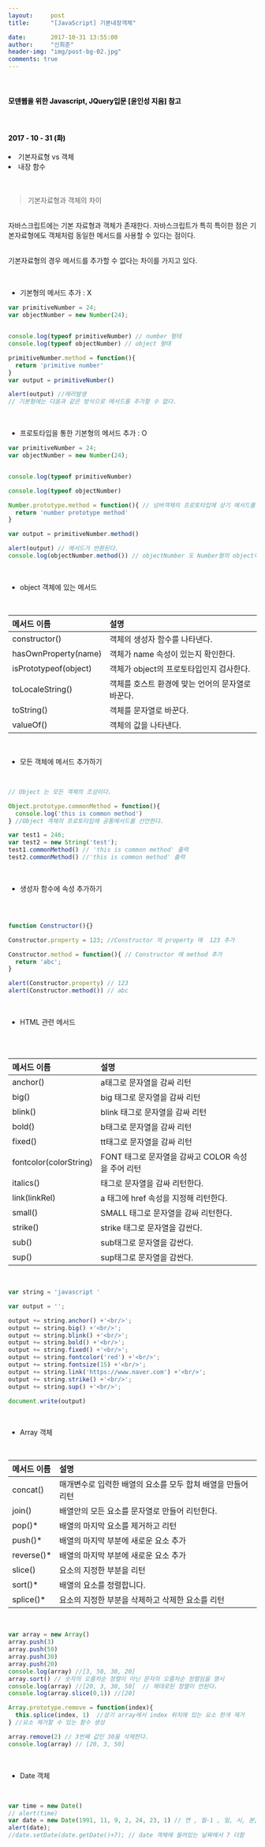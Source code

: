 ```yaml
---
layout:     post
title:      "[JavaScript] 기본내장객체"

date:       2017-10-31 13:55:00
author:     "신희준"
header-img: "img/post-bg-02.jpg"
comments: true
---
```


<meta name="description" content="javascript, javascript 객체, javascript프로토타입, javascript생성자,javascript함수,javascript생성자함수
">
<br>
<H4 style ="font-weight:bold; color:black;"> 모덴웹을 위한 Javascript, JQuery입문 [윤인성 지음] 참고</H4>
<br>
<H4 style ="font-weight:bold; color : black">2017 - 10 - 31 (화)</H4>
<li>기본자료형 vs 객체</li>
<li>내장 함수</li>

<br>
<br>


> 기본자료형과 객체의 차이

<br>
자바스크립트에는 기본 자료형과 객체가 존재한다. 자바스크립트가 특히 특이한 점은 기본자료형에도 객체처럼 동일한 메서드를 사용할 수 있다는 점이다. <br><br>

기본자료형의 경우 메서드를 추가할 수 없다는 차이를 가지고 있다.

<br>

* 기본형의 메서드 추가 : X

~~~javascript
var primitiveNumber = 24;
var objectNumber = new Number(24);


console.log(typeof primitiveNumber) // number 형태
console.log(typeof objectNumber) // object 형태

primitiveNumber.method = function(){
  return 'primitive number'
}
var output = primitiveNumber()

alert(output) //에러발생
// 기본형에는 다음과 같은 방식으로 메서드를 추가할 수 없다.
~~~

<br>

* 프로토타입을 통한 기본형의 메서드 추가 : O

~~~javascript
var primitiveNumber = 24;
var objectNumber = new Number(24);


console.log(typeof primitiveNumber)

console.log(typeof objectNumber)

Number.prototype.method = function(){ // 넘버객체의 프로토타입에 상기 메서드를 추가한다.
  return 'number prototype method'
}

var output = primitiveNumber.method()

alert(output) // 메서드가 반환된다.
console.log(objectNumber.method()) // objectNumber 도 Number형의 object이므로 상기 메서드를 사용가능
~~~

<br>

* object 객체에 있는 메서드

<br>

| 메서드 이름 |  설명  |
|:--------|:--------|
| constructor() | 객체의 생성자 함수를 나타낸다. |
| hasOwnProperty(name) | 객체가 name 속성이 있는지 확인한다. |
| isPrototypeof(object) | 객체가 object의 프로토타입인지 검사한다. |
| toLocaleString() | 객체를 호스트 환경에 맞는 언어의 문자열로 바꾼다.  |
| toString() | 객체를 문자열로 바꾼다. |
| valueOf() | 객체의 값을 나타낸다. |

<br>

* 모든 객체에 메서드 추가하기

<br>

~~~javascript
// Object 는 모든 객체의 조상이다.

Object.prototype.commonMethod = function(){
  console.log('this is common method')
} //Object 객체의 프로토타입에 공통메서드를 선언한다.

var test1 = 246;
var test2 = new String('test');
test1.commonMethod() // 'this is common method' 출력
test2.commonMethod() //'this is common method' 출력
~~~

<br>

* 생성자 함수에 속성 추가하기

<br>

~~~javascript

function Constructor(){}

Constructor.property = 123; //Constructor 의 property 에  123 추가

Constructor.method = function(){ // Constructor 에 method 추가
  return 'abc';
}

alert(Constructor.property) // 123
alert(Constructor.method()) // abc
~~~

<br>

* HTML 관련 메서드

<br>

<br>

| 메서드 이름 |  설명  |
|:--------|:--------|
| anchor() | a태그로 문자열을 감싸 리턴 |
| big() | big 태그로 문자열을 감싸 리턴 |
| blink() | blink 태그로 문자열을 감싸 리턴 |
| bold() | b태그로 문자열을 감싸 리턴  |
| fixed() | tt태그로 문자열을 감싸 리턴 |
| fontcolor(colorString) | FONT 태그로 문자열을 감싸고 COLOR 속성을 주어 리턴 |
| italics() | 태그로 문자열을 감싸 리턴한다. |
| link(linkRel) | a 태그에 href 속성을 지정해 리턴한다. |
| small() | SMALL 태그로 문자열을 감싸 리턴한다. |
| strike() | strike 태그로 문자열을 감싼다. |
| sub() | sub태그로 문자열을 감싼다. |
| sup() | sup태그로 문자열을 감싼다. |

<br>

~~~javascript
var string = 'javascript '

var output = '';

output += string.anchor() +'<br/>';
output += string.big() +'<br/>';
output += string.blink() +'<br/>';
output += string.bold() +'<br/>';
output += string.fixed() +'<br/>';
output += string.fontcolor('red') +'<br/>';
output += string.fontsize(15) +'<br/>';
output += string.link('https://www.naver.com') +'<br/>';
output += string.strike() +'<br/>';
output += string.sup() +'<br/>';

document.write(output)
~~~

<br>

* Array 객체

<br>


| 메서드 이름 |  설명  |
|:--------|:--------|
| concat() | 매개변수로 입력한 배열의 요소를 모두 합쳐 배열을 만들어 리턴 |
| join() | 배열안의 모든 요소를 문자열로 만들어 리턴한다. |
| pop()* | 배열의 마지막 요소를 제거하고 리턴 |
| push()* | 배열의 마지막 부분에 새로운 요소 추가  |
| reverse()* | 배열의 마지막 부분에 새로운 요소 추가  |
| slice() | 요소의 지정한 부분을 리턴  |
| sort()* | 배열의 요소를 정렬합니다.  |
| splice()* | 요소의 지정한 부분을 삭제하고 삭제한 요소를 리턴  |
<br>

~~~javascript
var array = new Array()
array.push(3)
array.push(50)
array.push(30)
array.push(20)
console.log(array) //[3, 50, 30, 20]
array.sort() // 숫자의 오름차순 정렬이 아닌 문자의 오름차순 정렬임을 명시
console.log(array) //[20, 3, 30, 50]  // 제대로된 정렬이 안된다.
console.log(array.slice(0,1)) //[20]

Array.prototype.remove = function(index){
  this.splice(index, 1)  //상기 array에서 index 위치에 있는 요소 한개 재거
} //요소 제거할 수 있는 함수 생성

array.remove(2) // 3번째 값인 30을 삭제한다.
console.log(array) // [20, 3, 50]
~~~

<br>

* Date 객체

<br>

~~~JavaScript
var time = new Date()
// alert(time)
var date = new Date(1991, 11, 9, 2, 24, 23, 1) // 연 , 월-1 , 일, 시, 분, 초 , 밀리 초 순서로 들어감
alert(date);
//date.setDate(date.getDate()+7); // date 객체에 들어있는 날짜에서 7 더함
~~~
